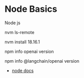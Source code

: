 # Node Basics
 Node js

nvm ls-remote

nvm install 18.16.1

npm info openai version

npm info @langchain/openai version

- [node docs](https://nodejs.org/en)

